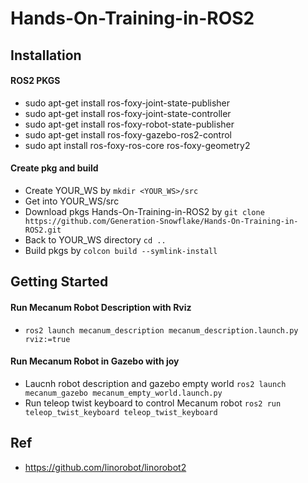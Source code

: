 # Hands-On-Training-in-ROS2

## Installation
#### ROS2 PKGS
- sudo apt-get install ros-foxy-joint-state-publisher
- sudo apt-get install ros-foxy-joint-state-controller
- sudo apt-get install ros-foxy-robot-state-publisher
- sudo apt-get install ros-foxy-gazebo-ros2-control
- sudo apt install ros-foxy-ros-core ros-foxy-geometry2
#### Create pkg and build
- Create YOUR_WS by ``mkdir <YOUR_WS>/src``
- Get into YOUR_WS/src
- Download pkgs Hands-On-Training-in-ROS2 by ``git clone https://github.com/Generation-Snowflake/Hands-On-Training-in-ROS2.git``
- Back to YOUR_WS directory ``cd ..``
- Build pkgs by ``colcon build --symlink-install``
## Getting Started
#### Run Mecanum Robot Description with Rviz
- ``ros2 launch mecanum_description mecanum_description.launch.py rviz:=true``
#### Run Mecanum Robot in Gazebo with joy
- Laucnh robot description and gazebo empty world ``ros2 launch mecanum_gazebo mecanum_empty_world.launch.py``
- Run teleop twist keyboard to control Mecanum robot ``ros2 run teleop_twist_keyboard teleop_twist_keyboard``


## Ref
- https://github.com/linorobot/linorobot2